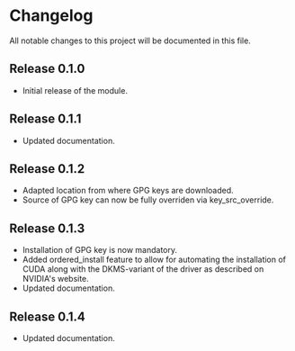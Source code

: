# Changelog
All notable changes to this project will be documented in this file.

## Release 0.1.0
* Initial release of the module.

## Release 0.1.1
* Updated documentation.

## Release 0.1.2
* Adapted location from where GPG keys are downloaded.
* Source of GPG key can now be fully overriden via key_src_override.

## Release 0.1.3
* Installation of GPG key is now mandatory.
* Added ordered_install feature to allow for automating the installation of CUDA along with the DKMS-variant of the driver as described on NVIDIA's website.
* Updated documentation.

## Release 0.1.4
* Updated documentation.

